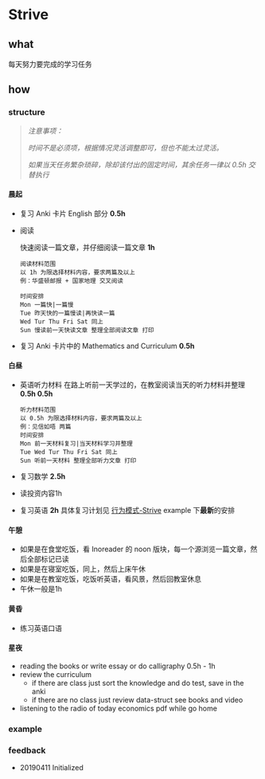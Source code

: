 # Strive

## what

每天努力要完成的学习任务

## how

### structure

> _注意事项：_
>
> _时间不是必须项，根据情况灵活调整即可，但也不能太过灵活。_
>
> _如果当天任务繁杂琐碎，除却该付出的固定时间，其余任务一律以 0.5h 交替执行_

#### 晨起

* 复习 Anki 卡片 English 部分 **0.5h**
* 阅读

  快速阅读一篇文章，并仔细阅读一篇文章 **1h**

  ```text
  阅读材料范围
  以 1h 为限选择材料内容，要求两篇及以上
  例：华盛顿邮报 + 国家地理 交叉阅读 

  时间安排
  Mon 一篇快|一篇慢
  Tue 昨天快的一篇慢读|再快读一篇
  Wed Tur Thu Fri Sat 同上
  Sun 慢读前一天快读文章 整理全部阅读文章 打印
  ```

* 复习 Anki 卡片中的 Mathematics and Curriculum **0.5h**

#### 白昼

* 英语听力材料 在路上听前一天学过的，在教室阅读当天的听力材料并整理 **0.5h 0.5h**

  ```text
  听力材料范围
  以 0.5h 为限选择材料内容，要求两篇及以上
  例：见信如唔 两篇
  时间安排
  Mon 前一天材料复习|当天材料学习并整理
  Tue Wed Tur Thu Fri Sat 同上
  Sun 听前一天材料 整理全部听力文章 打印
  ```

* 复习数学 **2.5h**
* 读投资内容1h
* 复习英语 **2h** 具体复习计划见 [行为模式-Strive](https://almanac.xranzhao.cn/hang-wei-mo-shi/20190411-2) example 下**最新**的安排

#### 午憩

* 如果是在食堂吃饭，看 Inoreader 的 noon 版块，每一个源浏览一篇文章，然后全部标记已读
* 如果是在寝室吃饭，同上，然后上床午休
* 如果是在教室吃饭，吃饭听英语，看风景，然后回教室休息
* 午休一般是1h

#### 黄昏

* 练习英语口语

#### 星夜

* reading the books or write essay or do calligraphy 0.5h - 1h
* review the curriculum  
  * if there are class just sort the knowledge and do test, save in the anki 
  * if there are no class just review data-struct see books and video  
* listening to the radio of today economics pdf while go home 

### example

### feedback

* 20190411 Initialized

